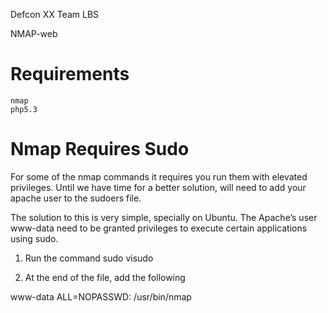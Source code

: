 Defcon XX Team LBS

NMAP-web

Requirements
============
	nmap
	php5.3


Nmap Requires Sudo
=============
For some of the nmap commands it requires you run them with elevated privileges. Until we have time for a better solution, will need to add your apache user to the sudoers file.

The solution to this is very simple, specially on Ubuntu. The Apache’s user www-data need to be granted privileges to execute certain applications using sudo.

1. Run the command sudo visudo

2. At the end of the file, add the following

www-data ALL=NOPASSWD: /usr/bin/nmap


